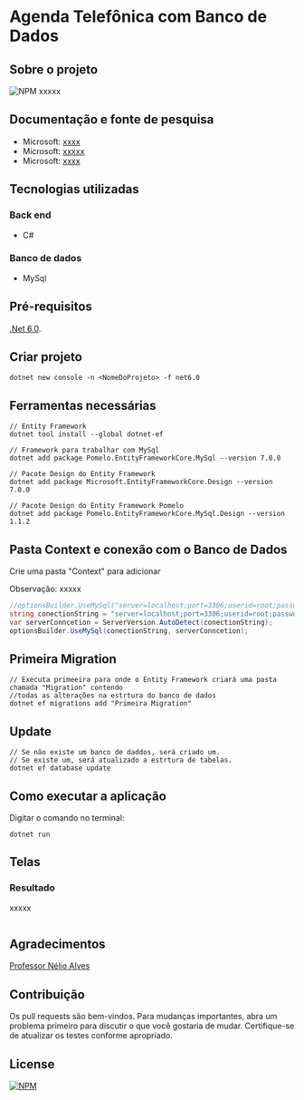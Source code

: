 # Agenda Telefônica com Banco de Dados



## Sobre o projeto
![NPM](https://img.shields.io/badge/STATUS_-Em_Desenvolvimento-greee)
xxxxx


## Documentação e fonte de pesquisa
* Microsoft: [xxxx](xxx) 
* Microsoft: [xxxxx](xxx) 
* Microsoft: [xxxx](xxx) 

## Tecnologias utilizadas
### Back end
- C#
### Banco de dados
- MySql
## Pré-requisitos
[.Net 6.0](https://dotnet.microsoft.com/pt-br/download/dotnet/6.0).

## Criar projeto

```Csharp
dotnet new console -n <NomeDoProjeto> -f net6.0
```
## Ferramentas necessárias

```Csharp
// Entity Framework
dotnet tool install --global dotnet-ef

// Framework para trabalhar com MySql
dotnet add package Pomelo.EntityFrameworkCore.MySql --version 7.0.0

// Pacote Design do Entity Framework
dotnet add package Microsoft.EntityFrameworkCore.Design --version 7.0.0

// Pacote Design do Entity Framework Pomelo
dotnet add package Pomelo.EntityFrameworkCore.MySql.Design --version 1.1.2
```
## Pasta Context e conexão com o Banco de Dados

Crie uma pasta "Context" para adicionar

Observação: xxxxx

```csharp
//optionsBuilder.UseMySql("server=localhost;port=3306;userid=root;password=;database=MinhaAgenda", Microsoft.EntityFrameworkCore.ServerVersion.Parse("8.0.32-mysql"))
string conectionString = "server=localhost;port=3306;userid=root;password=123456789;database=MinhaAgenda";
var serverConncetion = ServerVersion.AutoDetect(conectionString);
optionsBuilder.UseMySql(conectionString, serverConncetion);
```
## Primeira Migration
```
// Executa primeeira para onde o Entity Framework criará uma pasta chamada "Migration" contendo 
//todas as alterações na estrtura do banco de dados
dotnet ef migrations add "Primeira Migration"
```
## Update 
```
// Se não existe um banco de daddos, será criado um.
// Se existe um, será atualizado a estrtura de tabelas.
dotnet ef database update
```

## Como executar a aplicação
Digitar o comando no terminal:
```
dotnet run
```


## Telas
### Resultado
 xxxxx
 ```

```



## Agradecimentos
[Professor Nélio Alves](https://www.linkedin.com/in/nelio-alves/) 

## Contribuição
Os pull requests são bem-vindos. Para mudanças importantes, abra um problema primeiro para discutir o que você gostaria de mudar.
Certifique-se de atualizar os testes conforme apropriado.

## License
[![NPM](https://img.shields.io/npm/l/react)](https://github.com/Eltierry/Agenda-Telefonica-Com-Banco-De-Dados/blob/main/LICENSE)


